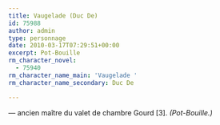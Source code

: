 ```yaml
---
title: Vaugelade (Duc De)
id: 75988
author: admin
type: personnage
date: 2010-03-17T07:29:51+00:00
excerpt: Pot-Bouille
rm_character_novel:
  - 75940
rm_character_name_main: 'Vaugelade '
rm_character_name_secondary: Duc De

---
```

— ancien maître du valet de chambre Gourd [3]. _(Pot-Bouille.)_